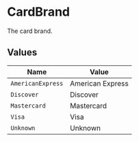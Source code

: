 # CardBrand

The card brand.


## Values

| Name              | Value             |
| ----------------- | ----------------- |
| `AmericanExpress` | American Express  |
| `Discover`        | Discover          |
| `Mastercard`      | Mastercard        |
| `Visa`            | Visa              |
| `Unknown`         | Unknown           |